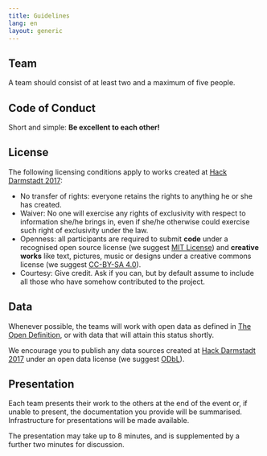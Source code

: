 ```yaml
---
title: Guidelines
lang: en
layout: generic
---
```


## Team

A team should consist of at least two and a maximum of five people.

## Code of Conduct

Short and simple: **Be excellent to each other!**

## License

The following licensing conditions apply to works created at [Hack Darmstadt 2017](https://hackdarmstadt.de):

  - No transfer of rights: everyone retains the rights to anything he or she has created.
  - Waiver: No one will exercise any rights of exclusivity with respect to information she/he brings in, even if she/he otherwise could exercise such right of exclusivity under the law.
  - Openness: all participants are required to submit **code** under a recognised open source license (we suggest [MIT License](https://opensource.org/licenses/MIT)) and **creative works** like text, pictures, music or designs under a creative commons license (we suggest [CC-BY-SA 4.0](https://creativecommons.org/licenses/by-sa/4.0/)).
  - Courtesy: Give credit. Ask if you can, but by default assume to include all those who have somehow contributed to the project.

## Data

Whenever possible, the teams will work with open data as defined in [The Open Definition](http://opendefinition.org/od/2.1/en/), or with data that will attain this status shortly.

We encourage you to publish any data sources created at [Hack Darmstadt 2017](https://hackdarmstadt.de) under an open data license (we suggest [ODbL](http://wiki.openstreetmap.org/wiki/Open_Database_License)).

## Presentation

Each team presents their work to the others at the end of the event or, if unable to present, the documentation you provide will be summarised.
Infrastructure for presentations will be made available.

The presentation may take up to 8 minutes, and is supplemented by a further two minutes for discussion.
